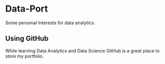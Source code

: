 # Data-Port
Some personal Interests for data analytics.

## Using GitHub
  While learning Data Analytics and Data Science GitHub is a great place to store my portfolio.
